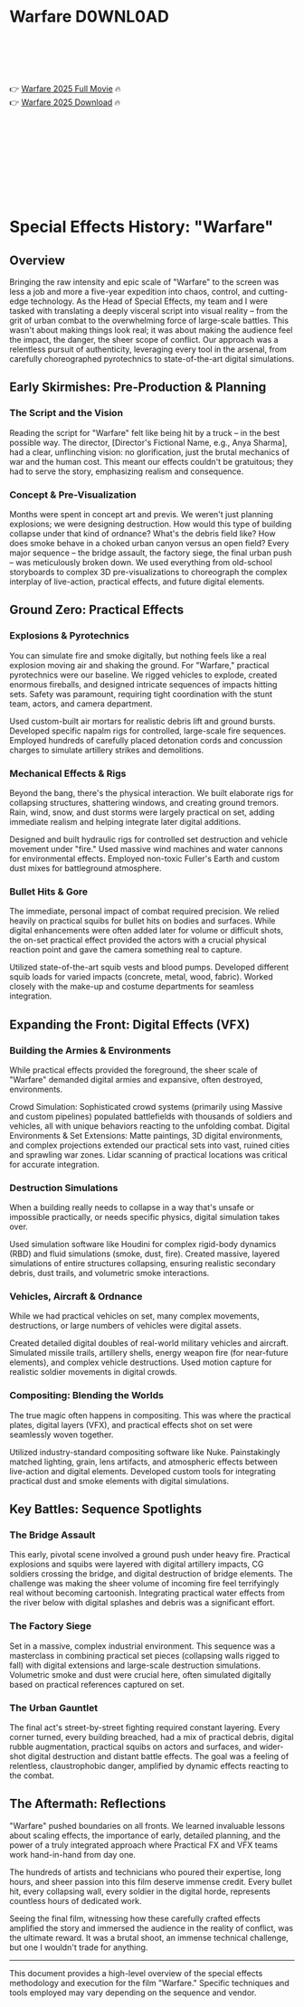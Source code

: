 # Warfare D0WNL0AD

<br><br><br><br>


👉 <a href="https://Chris-pauscolwijdreck1986.github.io/cfeodxqkad/">Warfare 2025 Full Movie</a> 🔥
<br>
👉 <a href="https://Chris-pauscolwijdreck1986.github.io/cfeodxqkad/">Warfare 2025 Download</a> 🔥


<br><br><br><br><br><br><br><br>



# Special Effects History: "Warfare"

## Overview

Bringing the raw intensity and epic scale of "Warfare" to the screen was less a job and more a five-year expedition into chaos, control, and cutting-edge technology. As the Head of Special Effects, my team and I were tasked with translating a deeply visceral script into visual reality – from the grit of urban combat to the overwhelming force of large-scale battles. This wasn't about making things look real; it was about making the audience feel the impact, the danger, the sheer scope of conflict. Our approach was a relentless pursuit of authenticity, leveraging every tool in the arsenal, from carefully choreographed pyrotechnics to state-of-the-art digital simulations.

## Early Skirmishes: Pre-Production & Planning

### The Script and the Vision

Reading the script for "Warfare" felt like being hit by a truck – in the best possible way. The director, [Director's Fictional Name, e.g., Anya Sharma], had a clear, unflinching vision: no glorification, just the brutal mechanics of war and the human cost. This meant our effects couldn't be gratuitous; they had to serve the story, emphasizing realism and consequence.

### Concept & Pre-Visualization

Months were spent in concept art and previs. We weren't just planning explosions; we were designing destruction. How would this type of building collapse under that kind of ordnance? What's the debris field like? How does smoke behave in a choked urban canyon versus an open field? Every major sequence – the bridge assault, the factory siege, the final urban push – was meticulously broken down. We used everything from old-school storyboards to complex 3D pre-visualizations to choreograph the complex interplay of live-action, practical effects, and future digital elements.

## Ground Zero: Practical Effects

### Explosions & Pyrotechnics

You can simulate fire and smoke digitally, but nothing feels like a real explosion moving air and shaking the ground. For "Warfare," practical pyrotechnics were our baseline. We rigged vehicles to explode, created enormous fireballs, and designed intricate sequences of impacts hitting sets. Safety was paramount, requiring tight coordination with the stunt team, actors, and camera department.

   Used custom-built air mortars for realistic debris lift and ground bursts.
   Developed specific napalm rigs for controlled, large-scale fire sequences.
   Employed hundreds of carefully placed detonation cords and concussion charges to simulate artillery strikes and demolitions.

### Mechanical Effects & Rigs

Beyond the bang, there's the physical interaction. We built elaborate rigs for collapsing structures, shattering windows, and creating ground tremors. Rain, wind, snow, and dust storms were largely practical on set, adding immediate realism and helping integrate later digital additions.

   Designed and built hydraulic rigs for controlled set destruction and vehicle movement under "fire."
   Used massive wind machines and water cannons for environmental effects.
   Employed non-toxic Fuller's Earth and custom dust mixes for battleground atmosphere.

### Bullet Hits & Gore

The immediate, personal impact of combat required precision. We relied heavily on practical squibs for bullet hits on bodies and surfaces. While digital enhancements were often added later for volume or difficult shots, the on-set practical effect provided the actors with a crucial physical reaction point and gave the camera something real to capture.

   Utilized state-of-the-art squib vests and blood pumps.
   Developed different squib loads for varied impacts (concrete, metal, wood, fabric).
   Worked closely with the make-up and costume departments for seamless integration.

## Expanding the Front: Digital Effects (VFX)

### Building the Armies & Environments

While practical effects provided the foreground, the sheer scale of "Warfare" demanded digital armies and expansive, often destroyed, environments.

   Crowd Simulation: Sophisticated crowd systems (primarily using Massive and custom pipelines) populated battlefields with thousands of soldiers and vehicles, all with unique behaviors reacting to the unfolding combat.
   Digital Environments & Set Extensions: Matte paintings, 3D digital environments, and complex projections extended our practical sets into vast, ruined cities and sprawling war zones. Lidar scanning of practical locations was critical for accurate integration.

### Destruction Simulations

When a building really needs to collapse in a way that's unsafe or impossible practically, or needs specific physics, digital simulation takes over.

   Used simulation software like Houdini for complex rigid-body dynamics (RBD) and fluid simulations (smoke, dust, fire).
   Created massive, layered simulations of entire structures collapsing, ensuring realistic secondary debris, dust trails, and volumetric smoke interactions.

### Vehicles, Aircraft & Ordnance

While we had practical vehicles on set, many complex movements, destructions, or large numbers of vehicles were digital assets.

   Created detailed digital doubles of real-world military vehicles and aircraft.
   Simulated missile trails, artillery shells, energy weapon fire (for near-future elements), and complex vehicle destructions.
   Used motion capture for realistic soldier movements in digital crowds.

### Compositing: Blending the Worlds

The true magic often happens in compositing. This was where the practical plates, digital layers (VFX), and practical effects shot on set were seamlessly woven together.

   Utilized industry-standard compositing software like Nuke.
   Painstakingly matched lighting, grain, lens artifacts, and atmospheric effects between live-action and digital elements.
   Developed custom tools for integrating practical dust and smoke elements with digital simulations.

## Key Battles: Sequence Spotlights

### The Bridge Assault

This early, pivotal scene involved a ground push under heavy fire. Practical explosions and squibs were layered with digital artillery impacts, CG soldiers crossing the bridge, and digital destruction of bridge elements. The challenge was making the sheer volume of incoming fire feel terrifyingly real without becoming cartoonish. Integrating practical water effects from the river below with digital splashes and debris was a significant effort.

### The Factory Siege

Set in a massive, complex industrial environment. This sequence was a masterclass in combining practical set pieces (collapsing walls rigged to fall) with digital extensions and large-scale destruction simulations. Volumetric smoke and dust were crucial here, often simulated digitally based on practical references captured on set.

### The Urban Gauntlet

The final act's street-by-street fighting required constant layering. Every corner turned, every building breached, had a mix of practical debris, digital rubble augmentation, practical squibs on actors and surfaces, and wider-shot digital destruction and distant battle effects. The goal was a feeling of relentless, claustrophobic danger, amplified by dynamic effects reacting to the combat.

## The Aftermath: Reflections

"Warfare" pushed boundaries on all fronts. We learned invaluable lessons about scaling effects, the importance of early, detailed planning, and the power of a truly integrated approach where Practical FX and VFX teams work hand-in-hand from day one.

The hundreds of artists and technicians who poured their expertise, long hours, and sheer passion into this film deserve immense credit. Every bullet hit, every collapsing wall, every soldier in the digital horde, represents countless hours of dedicated work.

Seeing the final film, witnessing how these carefully crafted effects amplified the story and immersed the audience in the reality of conflict, was the ultimate reward. It was a brutal shoot, an immense technical challenge, but one I wouldn't trade for anything.

---
This document provides a high-level overview of the special effects methodology and execution for the film "Warfare." Specific techniques and tools employed may vary depending on the sequence and vendor.


